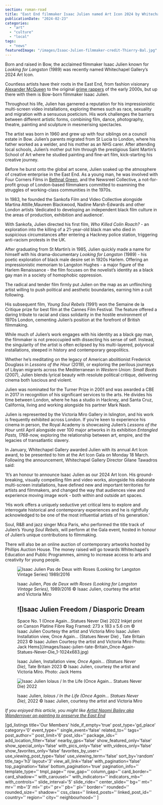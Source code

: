 ```yaml
---
section: roman-road
title: "East End filmmaker Isaac Julien named Art Icon 2024 by Whitechapel Gallery"
publicationDate: "2024-02-23"
categories: 
  - "art"
  - "culture"
  - "local"
tags: 
  - "news"
featuredImage: "/images/Isaac-Julien-filmmaker-credit-Thierry-Bal.jpg"
---
```


Born and raised in Bow, the acclaimed filmmaker Isaac Julien known for _Looking for Langston_ (1989) was recently named Whitechapel Gallery’s 2024 Art Icon. 

Countless artists have their roots in the East End, from fashion visionary [Alexander McQueen](https://romanroadlondon.com/alexander-mcqueen-tinie-tempah-house-cadogan-terrace-victoria-park/) to the original [grime rappers](https://romanroadlondon.com/famous-grime-music-figures-bow-e3-east-end-london/) of the early 2000s, but up there with them is Bow-born filmmaker Isaac Julien.

Throughout his life, Julien has garnered a reputation for his impressionistic multi-screen video installations, exploring themes such as race, sexuality and migration with a sensuous poeticism. His work challenges the barriers between different artistic forms, combining film, dance, photography, theatre, painting and sculpture in mesmerising spectacles. 

The artist was born in 1960 and grew up with four siblings on a council estate in Bow. Julien’s parents migrated from St Lucia to London, where his father worked as a welder, and his mother as an NHS carer. After attending local schools, Julien’s mother put him through the prestigious Saint Martin’s School of Art where he studied painting and fine-art film, kick-starting his creative journey. 

Before he burst onto the global art scene, Julien soaked up the atmosphere of creative enterprise in the East End. As a young man, he was involved with Four Corners Films in [Bethnal Green](https://bethnalgreenlondon.co.uk/eleanor-crow-artist-shopfronts/), and the Newsreel Collective, a not-for-profit group of London-based filmmakers committed to examining the struggles of working-class communities in the 1970s.

In 1983, he founded the Sankofa Film and Video Collective alongside Martina Attille,Maureen Blackwood, Nadine Marsh-Edwards and other London artists ‘dedicated to developing an independent black film culture in the areas of production, exhibition and audience’. 

With Sankofa, Julien directed his first film, _Who Killed Colin Roach?_ - an exploration into the killing of a 21-year-old black man who died in suspicious circumstances after entering a Hackney police station, triggering anti-racism protests in the UK.

After graduating from St Martin’s in 1985, Julien quickly made a name for himself with his drama-documentary _Looking for Langston_ (1989) - his poetic exploration of black male desire set in 1920s Harlem. Offering an impressionistic memoriam to Langston Hughes - a major figure of the Harlem Renaissance - the film focuses on the novelist’s identity as a black gay man in a society of homophobic oppression.

The radical and tender film firmly put Julien on the map as an unflinching artist willing to push political and aesthetic boundaries, earning him a cult following. 

His subsequent film, _Young Soul Rebels_ (1991) won the Semaine de la Critique prize for best film at the Cannes Film Festival. The feature offered a daring tribute to racial and class solidarity in the hostile environment of 1970s London, cementing Julien’s position at the forefront of British filmmaking.

While much of Julien’s work engages with his identity as a black gay man, the filmmaker is not preoccupied with dissecting his sense of self. Instead, the singularity of the artist is often eclipsed by his multi-layered, polyvocal installations, steeped in history and contemporary geopolitics.

Whether he’s meditating on the legacy of American abolitionist Frederick Douglass in _Lessons of the Hour_ (2019), or exploring the perilous journeys of Libyan migrants across the Mediterranean in _Western Union: Small Boats_ (2007), Julien blends lyrical beauty with resolute political critique, delivering cinema both luscious and violent.

Julien was nominated for the Turner Prize in 2001 and was awarded a CBE in 2017 in recognition of his significant services to the arts. He divides his time between London, where he has a studio in Hackney, and Santa Cruz, California, living and working alongside his partner Mark Nash.

Julien is represented by the Victoria Miro Gallery in Islington, and his work is frequently exhibited across London. If you’re keen to experience his cinema in person, the Royal Academy is showcasing Julien’s _Lessons of the Hour_ until April alongside over 100 major artworks in its exhibition _Entangled Pasts, 1768-now,_ exploring the relationship between art, empire, and the legacies of transatlantic slavery.

In January, Whitechapel Gallery awarded Julien with its annual Art Icon award, to be presented to him at the Art Icon Gala on Monday 18 March. Following the announcement, Whitechapel Gallery Director Gilane Tawadros said:

‘It’s an honour to announce Isaac Julien as our 2024 Art Icon. His ground-breaking, visually compelling film and video works, alongside his elaborate multi-screen installations, have defined new and important territories for artists and filmmakers, and changed the way that audiences view and experience moving image work - both within and outside art spaces.

‘His work offers a uniquely seductive yet critical lens to explore and interrogate historical and contemporary experiences and he is rightfully acknowledged to be one of the most influential artists of his generation.’ 

Soul, R&B and jazz singer Mica Paris, who performed the title track of Julien’s _Young Soul Rebels_, will perform at the Gala event, hosted in honour of Julien’s unique contributions to filmmaking.  

There will also be an online auction of contemporary artworks hosted by Phillips Auction House. The money raised will go towards Whitechapel’s Education and Public Programmes, aiming to increase access to arts and creativity for young people. 

<figure>

![Isaac Julien
Pas de Deux with Roses (Looking for
Langston Vintage Series)
1989/2016](/images/Isaac-Julien-film-still-1024x683.jpg)

<figcaption>

Isaac Julien, _Pas de Deux with Roses_ _(Looking for Langston Vintage Series),_ 1989/2016 © Isaac Julien, courtesy the artist and Victoria Miro

</figcaption>

</figure>

<figure>

![Isaac Julien
Freedom / Diasporic Dream
-
Space No. 1
(Once Again...Statues Never Die)
2022
Inkjet print on Canson Platine Fibre Rag
Framed: 273 x 183 x 5.6 cm
© Isaac Julien
Courtesy the artist and Victoria Miro
Isaac Julien
Installation view,
Once Again... (Statues
Never Die)
, Tate Britain
2023
© Isaac Julien
Courtesy the artist and Victoria Miro
Photo: Jack Hems](/images/Isaac-julien-tate-Britain_Once-Again-Statues-Never-Die_1-1024x683.jpg)

<figcaption>

Isaac Julien, Installation view, _Once Again... (Statues Never Die)_, Tate Britain 2023 © Isaac Julien, courtesy the artist and Victoria Miro. Photo: Jack Hems

</figcaption>

</figure>

<figure>

![
Isaac Julien
Iolaus / In the Life (Once Again...
Statues Never Die)
2022](/images/isaac-julien-statues-never-die-still-1024x683.jpg)

<figcaption>

Isaac Julien, _Iolaus / In the Life (Once Again... Statues Never Die)_, 2022 © Isaac Julien, courtesy the artist and Victoria Miro  


</figcaption>

</figure>

_If you enjoyed this article, you might like_ [_Artist Naomi Bailey aka Wanderrover on painting to preserve the East End_](https://romanroadlondon.com/wanderrover-naomi-bailey-mile-end-instagram-artist-interview/)

\[gd\_listings title='Our Members' hide\_if\_empty='true' post\_type='gd\_place' category='0' event\_type='' single\_event='false' related\_to='' tags='' post\_author='' post\_limit='6' post\_ids='' package\_ids='' add\_location\_filter='false' nearby\_gps='false' show\_featured\_only='false' show\_special\_only='false' with\_pics\_only='false' with\_videos\_only='false' show\_favorites\_only='false' favorites\_by\_user='' use\_viewing\_post\_type='false' use\_viewing\_term='false' sort\_by='random' title\_tag='h3' layout='3' view\_all\_link='false' with\_pagination='false' top\_pagination='false' bottom\_pagination='true' pagination\_info='' template\_type='' tmpl\_page='' row\_gap='' column\_gap='' card\_border='' card\_shadow='' with\_carousel='' with\_indicators='' indicators\_mb='' with\_controls='' slide\_interval='5' slide\_ride='' center\_slide='' bg='' mt='' mr='' mb='3' ml='' pt='' pr='' pb='' pl='' border='' rounded='' rounded\_size='' shadow='' css\_class='' linked\_posts='' linked\_post\_id='' country='' region='' city='' neighbourhood='' \]
